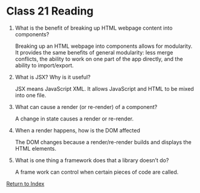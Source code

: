 # Class 21 Reading

1.  What is the benefit of breaking up HTML webpage content into components?

    Breaking up an HTML webpage into components allows for modularity. It provides the same benefits of general modularity: less merge conflicts, the ability to work on one part of the app directly, and the ability to import/export.

2.  What is JSX? Why is it useful?

    JSX means JavaScript XML. It allows JavaScript and HTML to be mixed into one file.

3.  What can cause a render (or re-render) of a component?

    A change in state causes a render or re-render.

4.  When a render happens, how is the DOM affected

    The DOM changes because a render/re-render builds and displays the HTML elements.

5.  What is one thing a framework does that a library doesn’t do?

    A frame work can control when certain pieces of code are called.

[Return to Index](index.md)
